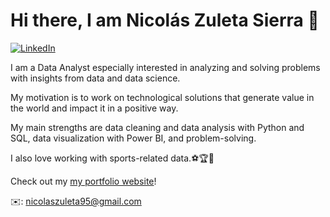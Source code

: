 # Hi there, I am Nicolás Zuleta Sierra 👋

[![LinkedIn](https://img.shields.io/badge/LinkedIn-0077B5?style=for-the-badge&logo=linkedin&logoColor=white)](https://www.linkedin.com/in/nicolaszuletasierra/)

I am a Data Analyst especially interested in analyzing and solving problems with insights from data and data science.

My motivation is to work on technological solutions that generate value in the world and impact it in a positive way.

My main strengths are data cleaning and data analysis with Python and SQL, data visualization with Power BI, and problem-solving.

I also love working with sports-related data.⚽🏆🏀

Check out my [my portfolio website](https://nicolaszuleta95.super.site/)!

✉️: nicolaszuleta95@gmail.com